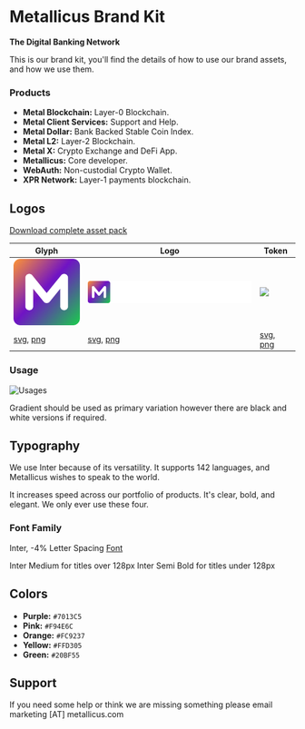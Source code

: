 # Metallicus Brand Kit
**The Digital Banking Network**


This is our brand kit, you'll find the details of how to use our brand assets, and how we use them.

### Products
- **Metal Blockchain:** Layer-0 Blockchain.
- **Metal Client Services:** Support and Help.
- **Metal Dollar:** Bank Backed Stable Coin Index.
- **Metal L2:** Layer-2 Blockchain.
- **Metal X:** Crypto Exchange and DeFi App.
- **Metallicus:** Core developer.
- **WebAuth:** Non-custodial Crypto Wallet.
- **XPR Network:** Layer-1 payments blockchain.



## Logos

[Download complete asset pack](https://metallicus.com/brandkit.zip)


|  Glyph             |   Logo                                                         |  Token                          
| ----------------- | ------------------------------------------------------------------ |----------------- |
|  <img src="https://github.com/metallicusdev/brandkit/blob/main/Logos/Metal%20Blockchain%20Glyph/Metal%20Blockchain-glyph-color@4x.png?raw=true" width="120">  |  <img src="https://github.com/metallicusdev/brandkit/blob/main/Logos/Metal%20Blockchain%20Logo/Metal%20Blockchain-white@4x.png?raw=true" width="300">  |  <img src="https://github.com/metallicusdev/brandkit/blob/main/Logos/METAL%20Token@4x.png.png?raw=true" width="120">  |
|  [svg](https://github.com/metallicusdev/brandkit), [png](https://github.com/metallicusdev/brandkit) |  [svg](https://github.com/metallicusdev/brandkit), [png](https://github.com/metallicusdev/brandkit) |  [svg](https://github.com/metallicusdev/brandkit), [png](https://github.com/metallicusdev/brandkit) |




### Usage

 <img src="https://github.com/metallicusdev/brandkit/blob/main/Assets/Usage.png?raw=true" alt="Usages" width="520">

Gradient should be used as primary variation however there are black and white versions if required.

## Typography

We use Inter because of its versatility. It supports 142 languages, and Metallicus wishes to speak to the world.

It increases speed across our portfolio of products. It's clear, bold, and elegant. We only ever use these four.

### Font Family
Inter, -4% Letter Spacing
[Font](https://fonts.google.com/specimen/Inter)

Inter Medium for titles over 128px
Inter Semi Bold for titles under 128px


## Colors
- **Purple:** `#7013C5`
- **Pink:** `#F94E6C`
- **Orange:** `#FC9237`
- **Yellow:** `#FFD305`
- **Green:** `#20BF55`


## Support
If you need some help or think we are missing something please email marketing [AT] metallicus.com

